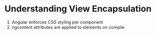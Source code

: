 # Understanding View Encapsulation
01. Angular enforces CSS styling per component
02. ngcontent attributes are applied to elements on compile